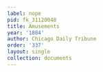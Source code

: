 ```yaml
---
label: nope
pid: fk_31120048
title: Amusements
year: '1884'
author: Chicago Daily Tribune
order: '337'
layout: single
collection: documents
---
```


